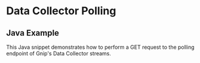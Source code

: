<h1>Data Collector Polling</h1>
<h2>Java Example</h2>
<p>This Java snippet demonstrates how to perform a GET request to the polling endpoint of Gnip's Data Collector streams.